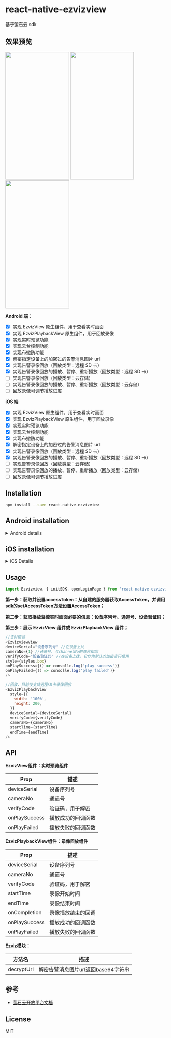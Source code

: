 # react-native-ezvizview

基于萤石云 sdk

## 效果预览

<div >
  <image src='./screenshot/realplay.jpeg' style='width: 200px; height: 400px;'>
  <image src='./screenshot/alarmList.jpeg' style='width: 200px; height: 400px;'>
  <image src='./screenshot/playback.jpeg' style='width: 200px; height: 400px;'>
</div>

**Android 端：**

- [x] 实现 EzvizView 原生组件，用于查看实时画面
- [x] 实现 EzvizPlaybackView 原生组件，用于回放录像
- [x] 实现实时预览功能
- [x] 实现云台控制功能
- [x] 实现布撤防功能
- [x] 解密指定设备上的加密过的告警消息图片 url
- [x] 实现告警录像回放（回放类型：远程 SD 卡）
- [x] 实现告警录像回放的播放、暂停、重新播放（回放类型：远程 SD 卡）
- [ ] 实现告警录像回放（回放类型：云存储）
- [ ] 实现告警录像回放的播放、暂停、重新播放（回放类型：云存储）
- [ ] 回放录像可调节播放进度

**iOS 端**

- [x] 实现 EzvizView 原生组件，用于查看实时画面
- [x] 实现 EzvizPlaybackView 原生组件，用于回放录像
- [x] 实现实时预览功能
- [x] 实现云台控制功能
- [x] 实现布撤防功能
- [x] 解密指定设备上的加密过的告警消息图片 url
- [x] 实现告警录像回放（回放类型：远程 SD 卡）
- [x] 实现告警录像回放的播放、暂停、重新播放（回放类型：远程 SD 卡）
- [ ] 实现告警录像回放（回放类型：云存储）
- [ ] 实现告警录像回放的播放、暂停、重新播放（回放类型：云存储）
- [ ] 回放录像可调节播放进度

## Installation

```sh
npm install --save react-native-ezvizview
```

## Android installation

<details>
  <summary>Android details</summary>

首先，在项目的 AndroidManifest.xml 添加下面的权限：

```xml
  <!--基础功能所需权限-->
  <uses-permission android:name="android.permission.INTERNET" />
  <uses-permission android:name="android.permission.WRITE_EXTERNAL_STORAGE" />
  <uses-permission android:name="android.permission.READ_PHONE_STATE"/>
```

然后配置`app/build.gradle`：

```
    defaultConfig {
       ...
        ndk {
            abiFilters "armeabi-v7a" //自4.8.8版本开始支持arm64-v8a，按需使用
        }
    }
     sourceSets {
        main {
            jniLibs.srcDirs = ['libs']
        }
    }
    dependencies {
      api 'com.ezviz.sdk:ezviz-sdk:4.16.1' //因为在MainApplication.java中需要用到萤石sdk的方法，所以需要配置此项
    }
```

在`android/app/src/.../MainApplication.java`中初始化sdk：

```java
public class MainApplication extends Application implements ReactApplication {
    @Override
  public void onCreate() {
    super.onCreate();

    EZOpenSDK.showSDKLog(true);
    EZOpenSDK.initLib(this, "appkey");

    SoLoader.init(this, /* native exopackage */ false);
    initializeFlipper(this, getReactNativeHost().getReactInstanceManager()); // Remove this line if you don't want Flipper enabled
  }
}
```

并且确保 android/app/build.gradle 文件中的 applicationId 与萤石开放平台申请的 bundleId 一致。

最后需要配置`proguard-rules.pro`文件：

<details>
  <summary>目前SDK在打包时不能混淆，请添加以下内容</summary>
  
  
    #========SDK对外接口=======#
    -keep class com.ezviz.opensdk.** { *;}

    #========以下是hik二方库=======#
    -dontwarn com.ezviz.**
    -keep class com.ezviz.** { *;}

    -dontwarn com.ez.**
    -keep class com.ez.** { *;}

    -dontwarn com.hc.CASClient.**
    -keep class com.hc.CASClient.** { *;}

    -dontwarn com.videogo.**
    -keep class com.videogo.** { *;}

    -dontwarn com.hik.TTSClient.**
    -keep class com.hik.TTSClient.** { *;}

    -dontwarn com.hik.stunclient.**
    -keep class com.hik.stunclient.** { *;}

    -dontwarn com.hik.streamclient.**
    -keep class com.hik.streamclient.** { *;}

    -dontwarn com.hikvision.sadp.**
    -keep class com.hikvision.sadp.** { *;}

    -dontwarn com.hikvision.netsdk.**
    -keep class com.hikvision.netsdk.** { *;}

    -dontwarn com.neutral.netsdk.**
    -keep class com.neutral.netsdk.** { *;}

    -dontwarn com.hikvision.audio.**
    -keep class com.hikvision.audio.** { *;}

    -dontwarn com.mediaplayer.audio.**
    -keep class com.mediaplayer.audio.** { *;}

    -dontwarn com.hikvision.wifi.**
    -keep class com.hikvision.wifi.** { *;}

    -dontwarn com.hikvision.keyprotect.**
    -keep class com.hikvision.keyprotect.** { *;}

    -dontwarn com.hikvision.audio.**
    -keep class com.hikvision.audio.** { *;}

    -dontwarn org.MediaPlayer.PlayM4.**
    -keep class org.MediaPlayer.PlayM4.** { *;}
    #========以上是hik二方库=======#

    #========以下是第三方开源库=======#
    # JNA
    -dontwarn com.sun.jna.**
    -keep class com.sun.jna.** { *;}

    # Gson
    -keepattributes *Annotation*
    -keep class sun.misc.Unsafe { *; }
    -keep class com.idea.fifaalarmclock.entity.***
    -keep class com.google.gson.stream.** { *; }

    # OkHttp
    # JSR 305 annotations are for embedding nullability information.
    -dontwarn javax.annotation.**
    # A resource is loaded with a relative path so the package of this class must be preserved.
    -keepnames class okhttp3.internal.publicsuffix.PublicSuffixDatabase
    # Animal Sniffer compileOnly dependency to ensure APIs are compatible with older versions of Java.
    -dontwarn org.codehaus.mojo.animal_sniffer.*
    # OkHttp platform used only on JVM and when Conscrypt dependency is available.
    -dontwarn okhttp3.internal.platform.ConscryptPlatform
    # 必须额外加的，否则编译无法通过
    -dontwarn okio.**
    #========以上是第三方开源库=======#

</details>

</details>

## iOS installation

<details>
  <summary>
    iOS Details
  </summary>
  
  在ios目录下执行

  ```
  pod install
  ```

  然后向`AppDelegate.m`中添加以下内容：
  ```swift
  #import <EZOpenSDKFramework/EZOpenSDK.h>
  #import <EZOpenSDKFramework/EZHCNetDeviceSDK.h>
  #define EZOPENSDK [EZOpenSDK class]


  @implementation AppDelegate

  - (BOOL)application:(UIApplication *)application didFinishLaunchingWithOptions:(NSDictionary *)launchOptions
  {
    //...
    
    //  init ezviz sdk
    [EZOPENSDK setDebugLogEnable:YES];
    [EZOPENSDK initLibWithAppKey: @"your appKey"];
    [EZHCNetDeviceSDK initSDK];
    NSLog(@"EZOpenSDK Version = %@", [EZOPENSDK getVersion]);

    //...
  }
  @end
  ```
</details>

## Usage

```js
import Ezvizview, { initSDK, openLoginPage } from 'react-native-ezvizview';
```

**第一步：获取并设置accessToken：从自建的服务器获取AccessToken，并调用sdk的setAccessToken方法设置AccessToken；**

**第二步：获取播放监控实时画面必要的信息：设备序列号、通道号、设备验证码；**

**第三步：展示 EzvizView 组件或 EzvizPlaybackView 组件；**

```js
//实时预览
<EzvizviewView
deviceSerial="设备序列号" //在设备上找
cameraNo={1} //通道号，与channelNo的意思相同
verifyCode="设备验证码" //在设备上找，它作为默认的加密密码使用
style={styles.box}
onPlaySuccess={() => consolle.log('play success')}
onPlayFailed={() => consolle.log('play failed')}
/>

//回放，目前仅支持远程SD卡录像回放
<EzvizPlaybackView
  style={{
    width: '100%',
    height: 200,
  }}
  deviceSerial={deviceSerial}
  verifyCode={verifyCode}
  cameraNo={cameraNo}
  startTime={startTime}
  endTime={endTime}
/>
```

## API

**EzvizView组件：实时预览组件**

Prop | 描述
| -- | -- |
|deviceSerial| 设备序列号 | 
|cameraNo | 通道号 |
|verifyCode| 验证码，用于解密 |
|onPlaySuccess | 播放成功的回调函数 |
|onPlayFailed | 播放失败的回调函数 |

**EzvizPlaybackView组件：录像回放组件**

Prop | 描述
| -- | -- |
|deviceSerial| 设备序列号 | 
|cameraNo | 通道号 |
|verifyCode| 验证码，用于解密 |
| startTime | 录像开始时间 |
| endTime | 录像结束时间 |
| onCompletion | 录像播放结束的回调 |
|onPlaySuccess | 播放成功的回调函数 |
|onPlayFailed | 播放失败的回调函数 |

**Ezviz模块：**

|方法名 | 描述 |
| --- | --- |
|decryptUrl| 解密告警消息图片url返回base64字符串 |

## 参考

- [萤石云开放平台文档](https://open.ys7.com/doc/zh/)

## License

MIT
